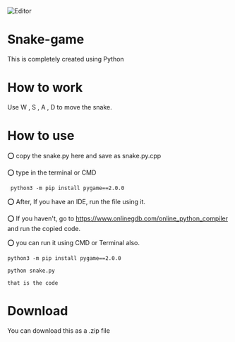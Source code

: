 ![Editor](https://img.shields.io/badge/Editor-VS_code-00008b?style=flatr&labelColor=darkgreen)

# Snake-game
This is completely created using Python

# How to work
Use W , S , A , D to move the snake.

# How to use
⭕ copy the snake.py here and save as snake.py.cpp

⭕ type in the terminal or CMD 

     python3 -m pip install pygame==2.0.0

⭕ After, If you have an IDE, run the file using it.

⭕ If you haven't, go to https://www.onlinegdb.com/online_python_compiler and run the copied code.

⭕ you can run it using CMD or Terminal also.

    python3 -m pip install pygame==2.0.0
    
    python snake.py
    
    that is the code
    
# Download
 You can download this as a .zip file

